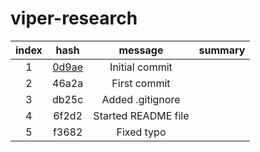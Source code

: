 # viper-research

| index |  hash |       message       | summary |
|:-----:|:-----:|:-------------------:|:-------:|
|   1   | [0d9ae](https://github.com/viper-framework/viper/tree/0d9ae01a251dc1c156b7e15a57dd2a7e456314b8) | Initial commit      |         |
|   2   | 46a2a | First commit        |         |
|   3   | db25c | Added .gitignore    |         |
|   4   | 6f2d2 | Started README file |         |
|   5   | f3682 | Fixed typo          |         |
